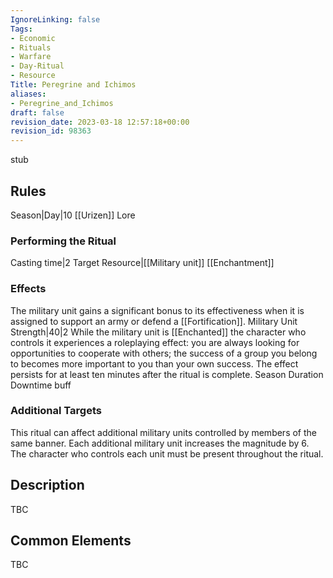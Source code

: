 ```yaml
---
IgnoreLinking: false
Tags:
- Economic
- Rituals
- Warfare
- Day-Ritual
- Resource
Title: Peregrine and Ichimos
aliases:
- Peregrine_and_Ichimos
draft: false
revision_date: 2023-03-18 12:57:18+00:00
revision_id: 98363
---
```


stub
## Rules
Season|Day|10
[[Urizen]] Lore
### Performing the Ritual
Casting time|2 Target Resource|[[Military unit]]
[[Enchantment]]
### Effects
The military unit gains a significant bonus to its effectiveness when it is assigned to support an army or defend a [[Fortification]]. Military Unit Strength|40|2
While the military unit is [[Enchanted]] the character who controls it experiences a roleplaying effect: you are always looking for opportunities to cooperate with others; the success of a group you belong to becomes more important to you than your own success. The effect persists for at least ten minutes after the ritual is complete.
Season Duration
Downtime buff
### Additional Targets
This ritual can affect additional military units controlled by members of the same banner. Each additional military unit increases the magnitude by 6. The character who controls each unit must be present throughout the ritual.
## Description
TBC
## Common Elements
TBC